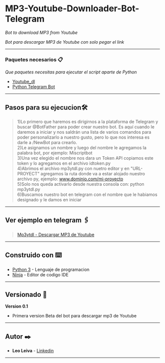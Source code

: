 # MP3-Youtube-Downloader-Bot-Telegram

_Bot to download MP3 from Youtube_

_Bot para descargar MP3 de Youtube con solo pegar el link_

---

### Paquetes necesarios 📋

_Que paquetes necesitas para ejecutar el script aparte de Python_


* [Youtube_dl](https://pypi.org/project/youtube_dl/)
* [Python Telegram Bot](https://pypi.org/project/python-telegram-bot/)

---

##  Pasos para su ejecucion🛠️

>1)Lo primero que haremos es dirigirnos a la plataforma de Telegram y buscar @BotFather para poder crear nuestro bot. Es aquí cuando le daremos a iniciar y nos saldrán una lista de varios comandos para poder personalizarlo a nuestro gusto, pero lo que nos interesa es darle a /NewBot para crearlo.  
>2)Le asignamos un nombre y luego del nombre le agregamos la palabra bot, por ejemplo: Miscriptbot  
>3)Una vez elegido el nombre nos dara un Token API copiamos este token y lo agregamos en el archivo idtoken.py  
>4)Abrimos el archivo mp3ytdl.py con nuetro editor y en "URL-PROYECT" agregamos la ruta donde va a estar alojado nuestro archivo py, ejemplo: www.dominio.com/mi-proyecto  
>5)Solo nos queda activarlo desde nuestra consola con: python mp3ytdl.py  
>6)Buscamos nuestro bot en telegram con el nombre que le habiamos designado y le damos en iniciar  

---

## Ver ejemplo en telegram 🖇️

>[Mp3ytdl - Descargar MP3 de Youtube](https://t.me/mp3ytdl_bot)

---

## Construido con ⌨️

* [Python 3](https://www.python.org/) - Lenguaje de programacion
* [Ninja](http://ninja-ide.org/) - Editor de codigo IDE

---

## Versionado 📖

**Version 0.1**
* Primera version Beta del bot para descargar mp3 de Youtube

---

## Autor ✒️

* **Leo Leiva** - [Linkedin](https://www.linkedin.com/in/leoleivacab/)


---
